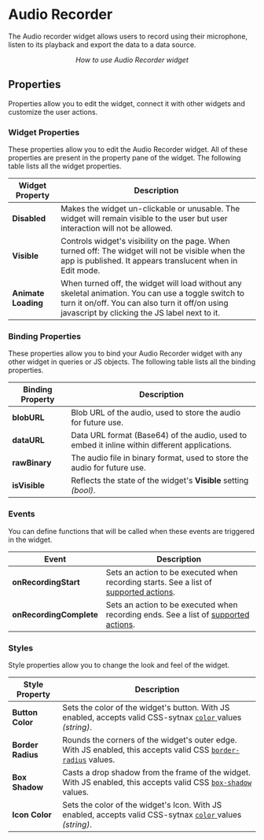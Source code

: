 # Audio Recorder

The Audio recorder widget allows users to record using their microphone, listen to its playback and export the data to a data source.

<figure>
  <object data="https://www.youtube.com/embed/fMovD6hfHQU?autoplay=0" width='750px' height='400px'></object> 
  <figcaption align="center"><i>How to use Audio Recorder widget</i></figcaption>
</figure>


## Properties

Properties allow you to edit the widget, connect it with other widgets and customize the user actions.

### Widget Properties

These properties allow you to edit the Audio Recorder widget. All of these properties are present in the property pane of the widget. The following table lists all the widget properties.

| Widget Property     | Description                                                                                                                                                                                            |
| ------------------- | ------------------------------------------------------------------------------------------------------------------------------------------------------------------------------------------------------ |
| **Disabled**        | Makes the widget un-clickable or unusable. The widget will remain visible to the user but user interaction will not be allowed.                                                                        |
| **Visible**         | Controls widget's visibility on the page. When turned off: The widget will not be visible when the app is published. It appears translucent when in Edit mode.                                         |
| **Animate Loading** | When turned off, the widget will load without any skeletal animation. You can use a toggle switch to turn it on/off. You can also turn it off/on using javascript by clicking the JS label next to it. |

### Binding Properties

These properties allow you to bind your Audio Recorder widget with any other widget in queries or JS objects. The following table lists all the binding properties.

| Binding Property | Description                                                                                   |
| ---------------- | --------------------------------------------------------------------------------------------- |
| **blobURL**      | Blob URL of the audio, used to store the audio for future use.                                |
| **dataURL**      | Data URL format (Base64) of the audio, used to embed it inline within different applications. |
| **rawBinary**    | The audio file in binary format, used to store the audio for future use.                      |
| **isVisible**    | Reflects the state of the widget's **Visible** setting _(bool)_.                              |

### Events

You can define functions that will be called when these events are triggered in the widget.

| Event                   | Description                                                                                                                    |
| ----------------------- | ------------------------------------------------------------------------------------------------------------------------------ |
| **onRecordingStart**    | Sets an action to be executed when recording starts. See a list of [supported actions](../appsmith-framework/widget-actions/). |
| **onRecordingComplete** | Sets an action to be executed when recording ends. See a list of [supported actions](../appsmith-framework/widget-actions/).   |

### Styles

Style properties allow you to change the look and feel of the widget.

| Style Property    | Description                                                                                                                                                                      |
| ----------------- | -------------------------------------------------------------------------------------------------------------------------------------------------------------------------------- |
| **Button Color**  | Sets the color of the widget's button. With JS enabled, accepts valid CSS-sytnax [`color` ](https://developer.mozilla.org/en-US/docs/Web/CSS/color)values _(string)_.            |
| **Border Radius** | Rounds the corners of the widget's outer edge. With JS enabled, this accepts valid CSS [`border-radius`](https://developer.mozilla.org/en-US/docs/Web/CSS/border-radius) values. |
| **Box Shadow**    | Casts a drop shadow from the frame of the widget. With JS enabled, this accepts valid CSS [`box-shadow`](https://developer.mozilla.org/en-US/docs/Web/CSS/box-shadow) values.    |
| **Icon Color**    | Sets the color of the widget's Icon. With JS enabled, accepts valid CSS-sytnax [`color` ](https://developer.mozilla.org/en-US/docs/Web/CSS/color)values _(string)_.              |
